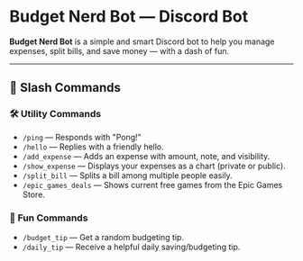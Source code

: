 # Budget Nerd Bot — Discord Bot

**Budget Nerd Bot** is a simple and smart Discord bot to help you manage expenses, split bills, and save money — with a dash of fun.

---

## 🔧 Slash Commands

### 🛠️ Utility Commands

- `/ping` — Responds with "Pong!"  
- `/hello` — Replies with a friendly hello.  
- `/add_expense` — Adds an expense with amount, note, and visibility.  
- `/show_expense` — Displays your expenses as a chart (private or public).  
- `/split_bill` — Splits a bill among multiple people easily.  
- `/epic_games_deals` — Shows current free games from the Epic Games Store.  

### 🎉 Fun Commands

- `/budget_tip` — Get a random budgeting tip.  
- `/daily_tip` — Receive a helpful daily saving/budgeting tip.  

